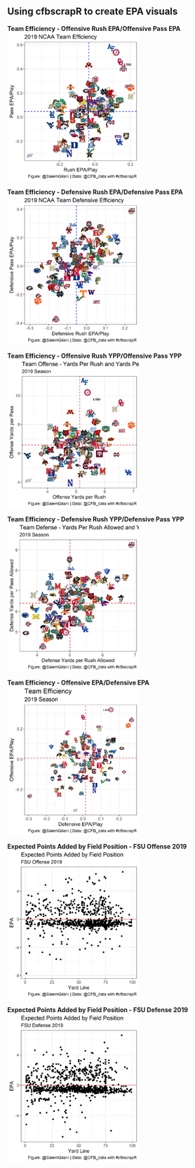 ## Using cfbscrapR to create EPA visuals 
**Team Efficiency - Offensive Rush EPA/Offensive Pass EPA**<br />
<a href="url"><img src="https://github.com/saiemgilani/NCAA_FB_EPA/blob/master/team_epa_logos.png" width="300"></a><br />

**Team Efficiency - Defensive Rush EPA/Defensive Pass EPA**<br />
<a href="url"><img src="https://github.com/saiemgilani/NCAA_FB_EPA/blob/master/team_depa_logos.png" width="300"></a><br />

**Team Efficiency - Offensive Rush YPP/Offensive Pass YPP**<br />
<a href="url"><img src="https://github.com/saiemgilani/NCAA_FB_EPA/blob/master/ypp.png" width="300"></a><br />

**Team Efficiency - Defensive Rush YPP/Defensive Pass YPP**<br />
<a href="url"><img src="https://github.com/saiemgilani/NCAA_FB_EPA/blob/master/dypp.png" width="300"></a><br />

**Team Efficiency - Offensive EPA/Defensive EPA**<br />
<a href="url"><img src="https://github.com/saiemgilani/NCAA_FB_EPA/blob/master/teamepa.png" width="300"></a><br />

**Expected Points Added by Field Position - FSU Offense 2019**<br />
<a href="url"><img src="https://github.com/saiemgilani/NCAA_FB_EPA/blob/master/FSU_epa.png" width="300"></a><br />

**Expected Points Added by Field Position - FSU Defense 2019**<br />
<a href="url"><img src="https://github.com/saiemgilani/NCAA_FB_EPA/blob/master/FSU_depa.png" width="300"></a><br />
